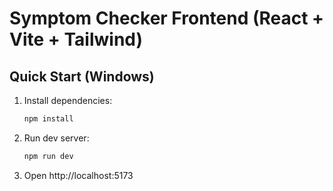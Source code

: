 
# Symptom Checker Frontend (React + Vite + Tailwind)

## Quick Start (Windows)
1. Install dependencies:
   ```bash
   npm install
   ```
2. Run dev server:
   ```bash
   npm run dev
   ```
4. Open http://localhost:5173


